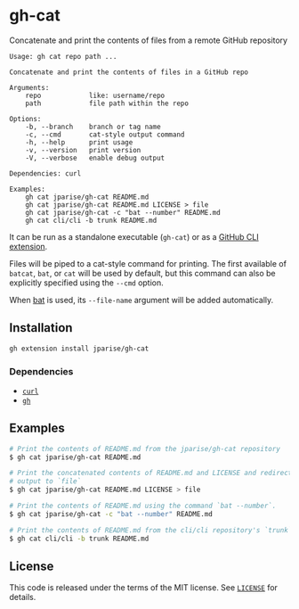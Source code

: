 # gh-cat

Concatenate and print the contents of files from a remote GitHub repository

```
Usage: gh cat repo path ...

Concatenate and print the contents of files in a GitHub repo

Arguments:
    repo            like: username/repo
    path            file path within the repo

Options:
    -b, --branch    branch or tag name
    -c, --cmd       cat-style output command
    -h, --help      print usage
    -v, --version   print version
    -V, --verbose   enable debug output

Dependencies: curl

Examples:
    gh cat jparise/gh-cat README.md
    gh cat jparise/gh-cat README.md LICENSE > file
    gh cat jparise/gh-cat -c "bat --number" README.md
    gh cat cli/cli -b trunk README.md
```

It can be run as a standalone executable (`gh-cat`) or as a
[GitHub CLI extension](https://cli.github.com/manual/gh_extension).

Files will be piped to a cat-style command for printing. The first available of
`batcat`, `bat`, or `cat` will be used by default, but this command can also be
explicitly specified using the `--cmd` option.

When [bat][] is used, its `--file-name` argument will be added automatically.

[bat]: https://github.com/sharkdp/bat

## Installation

```sh
gh extension install jparise/gh-cat
```

### Dependencies

* [`curl`](https://curl.se/)
* [`gh`](https://cli.github.com/)

## Examples

```sh
# Print the contents of README.md from the jparise/gh-cat repository
$ gh cat jparise/gh-cat README.md

# Print the concatenated contents of README.md and LICENSE and redirect that
# output to `file`
$ gh cat jparise/gh-cat README.md LICENSE > file

# Print the contents of README.md using the command `bat --number`.
$ gh cat jparise/gh-cat -c "bat --number" README.md

# Print the contents of README.md from the cli/cli repository's `trunk` branch
$ gh cat cli/cli -b trunk README.md
```

## License

This code is released under the terms of the MIT license.
See [`LICENSE`](LICENSE) for details.
